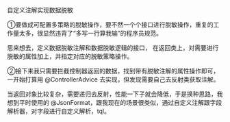 自定义注解实现数据脱敏

①要做成可配置多策略的脱敏操作，要不然一个个接口进行脱敏操作，重复的工作量太多，很显然违背了“多写一行算我输”的程序员规范。



思来想去，定义数据脱敏注解和数据脱敏逻辑的接口， 在返回类上，对需要进行脱敏的属性加上，并指定对应的脱敏策略操作。



②接下来我只需要拦截控制器返回的数据，找到带有脱敏注解的属性操作即可，一开始打算用 @ControllerAdvice 去实现，但发现需要自己去反射类获取注解。



当返回对象比较复杂，需要递归去反射，性能一下子就会降低，于是换种思路，我想到平时使用的 @JsonFormat，跟我现在的场景很类似，通过自定义注解跟字段解析器，对字段进行自定义解析，tql。